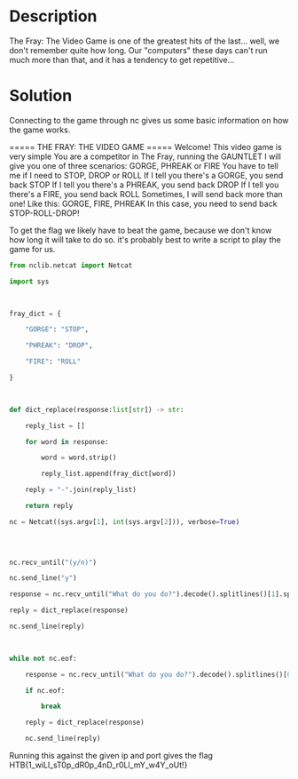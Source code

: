 # Description

The Fray: The Video Game is one of the greatest hits of the last... well, we don't remember quite how long. Our "computers" these days can't run much more than that, and it has a tendency to get repetitive...

# Solution

Connecting to the game through nc gives us some basic information on how the game works. 

===== THE FRAY: THE VIDEO GAME =====
Welcome!
This video game is very simple
You are a competitor in The Fray, running the GAUNTLET
I will give you one of three scenarios: GORGE, PHREAK or FIRE
You have to tell me if I need to STOP, DROP or ROLL
If I tell you there's a GORGE, you send back STOP
If I tell you there's a PHREAK, you send back DROP
If I tell you there's a FIRE, you send back ROLL
Sometimes, I will send back more than one! Like this: 
GORGE, FIRE, PHREAK
In this case, you need to send back STOP-ROLL-DROP!

To get the flag we likely have to beat the game, because we don't know how long it will take to do so. it's probably best to write a script to play the game for us.

```python
from nclib.netcat import Netcat

import sys

  

fray_dict = {

    "GORGE": "STOP",

    "PHREAK": "DROP",

    "FIRE": "ROLL"

}

  

def dict_replace(response:list[str]) -> str:

    reply_list = []

    for word in response:

        word = word.strip()

        reply_list.append(fray_dict[word])

    reply = "-".join(reply_list)

    return reply

nc = Netcat((sys.argv[1], int(sys.argv[2])), verbose=True)

  
  

nc.recv_until("(y/n)")

nc.send_line("y")

response = nc.recv_until("What do you do?").decode().splitlines()[1].split(", ")

reply = dict_replace(response)

nc.send_line(reply)

  

while not nc.eof:

    response = nc.recv_until("What do you do?").decode().splitlines()[0].split(", ")

    if nc.eof:

        break

    reply = dict_replace(response)

    nc.send_line(reply)
```

Running this against the given ip and port gives the flag HTB{1_wiLl_sT0p_dR0p_4nD_r0Ll_mY_w4Y_oUt!}